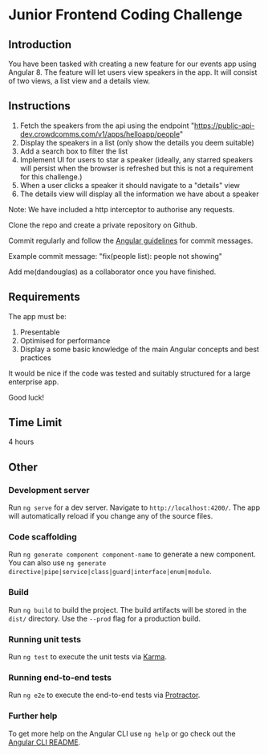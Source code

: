 # Junior Frontend Coding Challenge

## Introduction

You have been tasked with creating a new feature for our events app using Angular 8.  The feature will let users view speakers in the app.
It will consist of two views, a list view and a details view.

## Instructions

1. Fetch the speakers from the api using the endpoint "https://public-api-dev.crowdcomms.com/v1/apps/helloapp/people"
2. Display the speakers in a list (only show the details you deem suitable)
3. Add a search box to filter the list
4. Implement UI for users to star a speaker (ideally, any starred speakers will persist when the browser is refreshed but this is not a requirement for this challenge.)
5. When a user clicks a speaker it should navigate to a "details" view
6. The details view will display all the information we have about a speaker

Note: We have included a http interceptor to authorise any requests.

Clone the repo and create a private repository on Github.

Commit regularly and follow the [Angular guidelines](https://github.com/angular/angular/blob/master/CONTRIBUTING.md#-commit-message-guidelines) for commit messages.

Example commit message: "fix(people list): people not showing"

Add me(dandouglas) as a collaborator once you have finished.

## Requirements

The app must be:
1. Presentable
2. Optimised for performance
3. Display a some basic knowledge of the main Angular concepts and best practices

It would be nice if the code was tested and suitably structured for a large enterprise app.

Good luck!

## Time Limit

4 hours

## Other

### Development server

Run `ng serve` for a dev server. Navigate to `http://localhost:4200/`. The app will automatically reload if you change any of the source files.

### Code scaffolding

Run `ng generate component component-name` to generate a new component. You can also use `ng generate directive|pipe|service|class|guard|interface|enum|module`.

### Build

Run `ng build` to build the project. The build artifacts will be stored in the `dist/` directory. Use the `--prod` flag for a production build.

### Running unit tests

Run `ng test` to execute the unit tests via [Karma](https://karma-runner.github.io).

### Running end-to-end tests

Run `ng e2e` to execute the end-to-end tests via [Protractor](http://www.protractortest.org/).

### Further help

To get more help on the Angular CLI use `ng help` or go check out the [Angular CLI README](https://github.com/angular/angular-cli/blob/master/README.md).

